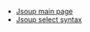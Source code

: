 - [Jsoup main page](https://jsoup.org)
- [Jsoup select syntax](https://jsoup.org/cookbook/extracting-data/selector-syntax)

